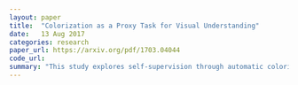 ```yaml
---
layout: paper
title:  "Colorization as a Proxy Task for Visual Understanding"
date:   13 Aug 2017
categories: research
paper_url: https://arxiv.org/pdf/1703.04044
code_url: 
summary: "This study explores self-supervision through automatic colorization as an alternative to ImageNet pretraining. Self-supervised training achieved state-of-the-art results on VOC segmentation and classification tasks without relying on ImageNet labels. This paper highlights the significance of loss formulation, training specifics, and network architecture when pretraining through colorization. It also revisits and questions the ImageNet pretraining approach, including the necessity of training data volume, label quantity, and feature adaptability upon fine-tuning. The findings suggest that colorization offers a better supervisory signal comparable to various types of ImageNet pretraining."
---
```


